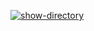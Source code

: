 [![show-directory](https://github.com/LbnvAI/java-lessons/actions/workflows/wf1.yml/badge.svg)](https://github.com/LbnvAI/java-lessons/actions/workflows/wf1.yml)
